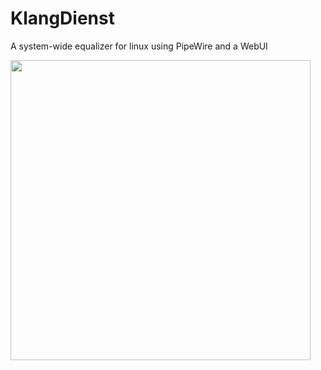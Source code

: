 # KlangDienst

A system-wide equalizer for linux using PipeWire and a WebUI

<img height="480" src="https://github.com/user-attachments/assets/14ce155f-9c95-498d-a3d8-13acad9d606f">
